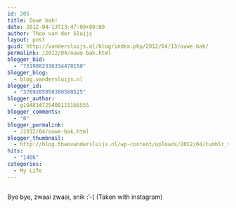 ```yaml
---
id: 205
title: Ouwe bak!
date: 2012-04-13T13:47:00+00:00
author: Theo van der Sluijs
layout: post
guid: http://vandersluijs.nl/blog/index.php/2012/04/13/ouwe-bak/
permalink: /2012/04/ouwe-bak.html
blogger_bid:
  - "7319082336334478150"
blogger_blog:
  - blog.vandersluijs.nl
blogger_id:
  - "3769285058380588525"
blogger_author:
  - g104814725400115166555
blogger_comments:
  - "0"
blogger_permalink:
  - /2012/04/ouwe-bak.html
blogger_thumbnail:
  - http://blog.theovandersluijs.nl/wp-content/uploads/2012/04/tumblr_m2ezbalzVJ1rpqrb1o1_1280-300x300.jpg
hits:
  - "1406"
categories:
  - My Life
---
```

<div>
  <img alt="" src=https://vandersluijs.resultants-e.nl/2012/04/tumblr_m2ezbalzVJ1rpqrb1o1_1280-300x300.jpg" />
</div>

Bye bye, zwaai zwaai, snik :’-( (Taken with instagram)
